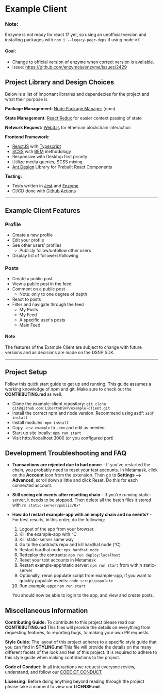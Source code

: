 # Example Client

### Note:
Enzyme is not ready for react 17 yet, so using an unofficial version and installing
packages with `npm i --legacy-peer-deps` if using node v7.
#### Goal:
* Change to official version of enzyme when correct version is available.
* Issue: https://github.com/enzymejs/enzyme/issues/2429

## Project Library and Design Choices
Below is a list of important libraries and dependecies for the project and what their purpose is.

__Package Management:__ [Node Package Manager](https://www.npmjs.com) (npm)

__State Management:__ [React Redux](https://react-redux.js.org) for easier context passing of state

__Network Request:__ [Web3.js](https://web3js.readthedocs.io/en/v1.3.4/) for etherium blockchain interaction

__Frontend Framework:__
* [ReactJS](https://reactjs.org) with [Typescript](https://www.typescriptlang.org)
* [SCSS](https://sass-lang.com) with [BEM](https://en.bem.info/methodology/css/) methodology
* Responsive with Desktop first priority
* Utilize media queries, SCSS mixing
* [Ant Design](https://ant.design) Library for Prebuilt React Components

__Testing:__
* Tests written in [Jest](https://jestjs.io) and [Enzyme](https://enzymejs.github.io/enzyme/)
* CI/CD done with [Github Actions](https://github.com/features/actions)

***

## Example Client Features
### Profile
* Create a new profile
* Edit your profile
* See other users' profiles
  - Publicly follow/unfollow other users
* Display list of followers/following

### Posts
* Create a public post
* View a public post in the feed
* Comment on a public post
  - Note: only to one degree of depth
* React to posts
* Filter and navigate through the feed
  - My Posts
  - My Feed
  - A specific user's posts
  - Main Feed

#### Note
The features of the Example Client are subject to change with future versions and as decisions are made on the DSNP SDK.

***
## Project Setup
Follow this quick start guide to get up and running. This guide assumes a working knowledge of npm and git. Make sure to check out the __CONTRIBUTING.md__ as well.
* Clone the example-client repository: `git clone git@github.com:LibertyDSNP/example-client.git`
* Install the correct npm and node version. Recommend using asdf: `asdf install`
* Install modules: `npm install`
* Copy `.env.example` to `.env` and edit as needed.
* Start up site locally: `npm run start`
* Visit http://localhost:3000 (or you configured port)

## Development Troubleshooting and FAQ
* **Transactions are rejected due to bad nonce** - If you've restarted the chain, you probably need to reset your test accounts. In Metamask, click on the **Account** icon from the extension.  Then go to **Settings --> Advanced**, scroll down a little and click Reset. Do this for each connected account.
* **Still seeing old events after resetting chain** - If you're running static-server, it needs to be stopped.  Then delete all the batch files it stored with `rm static-server/public/0x*`
* **How do I restart example-app with an empty chain and no events?** - For best results, in this order, do the following:
    1. Logout of the app from your browser.
    1. Kill the example-app with ^C
    1. Kill static-server same way
    1. Go to the contracts repo and kill hardhat node (^C)
    1. Restart hardhat node: `npx hardhat node`
    1. Redeploy the contracts: `npm run deploy:localhost`
    1. Reset your test accounts in Metamask
    1. Restart example-app/static server: `npm run start` from within static-server
    1. Optionally, rerun populate script from example-app, if you want to quickly populate events: `node script/populate`
    1. Run example-app: `npm run start`

    You should now be able to login to the app, and view and create posts.

## Miscellaneous Information

__Contributing Guide:__
To contribute to this project please read our __CONTRIBUTING.md__
This files will provide the details on everything from requesting features, to reporting bugs, to making your own PR requests.

__Style Guide:__
The layout of this project adheres to a specific style guide that you can find in __STYLING.md__
This file will provide the details on the many different facets of the look and feel of this project. It is required to adhere to this style guide when making contributions to the project.

__Code of Conduct:__
In all interactions we request everyone review, understand, and follow our [CODE OF CONDUCT](https://www.projectliberty.io/codeOfConduct.html)

__Licensing:__
Before doing anything beyond reading through the project please take a moment to view our __LICENSE.md__
